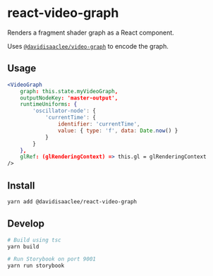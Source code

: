 # react-video-graph
Renders a fragment shader graph as a React component.

Uses [`@davidisaaclee/video-graph`](https://github.com/davidisaaclee/video-graph-ts) to encode the graph. 

## Usage
```jsx
<VideoGraph
	graph: this.state.myVideoGraph,
	outputNodeKey: 'master-output',
	runtimeUniforms: {
		'oscillator-node': {
			'currentTime': {
				identifier: 'currentTime',
				value: { type: 'f', data: Date.now() }
			}
		}
	},
	glRef: (glRenderingContext) => this.gl = glRenderingContext
/>
```

## Install
```bash
yarn add @davidisaaclee/react-video-graph
```

## Develop
```bash
# Build using tsc 
yarn build

# Run Storybook on port 9001
yarn run storybook
```


